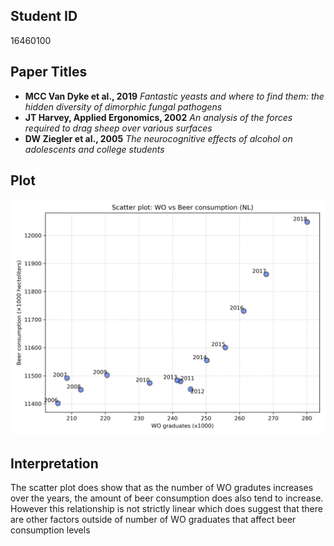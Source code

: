## Student ID
16460100

## Paper Titles

- **MCC Van Dyke et al., 2019**
  _Fantastic yeasts and where to find them: the hidden diversity of dimorphic fungal pathogens_
- **JT Harvey, Applied Ergonomics, 2002**
  _An analysis of the forces required to drag sheep over various surfaces_
- **DW Ziegler et al., 2005**
  _The neurocognitive effects of alcohol on adolescents and college students_

## Plot
![Scatter plot of WO vs Beer](plot.png)

## Interpretation
The scatter plot does show that as the number of WO gradutes increases over the years, the amount of beer consumption does also tend to increase. However this relationship is not strictly linear which does suggest that there are other factors outside of number of WO graduates that affect beer consumption levels
